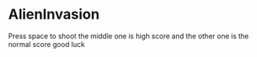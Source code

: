 ﻿# AlienInvasion
Press space to shoot
the middle one is high score and the other one is the normal score
good luck 
